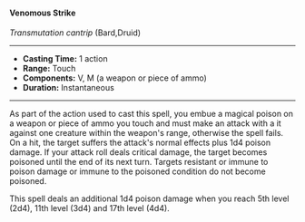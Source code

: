 #### Venomous Strike
*Transmutation cantrip* (Bard,Druid)
___
- **Casting Time:** 1 action
- **Range:** Touch
- **Components:** V, M (a weapon or piece of ammo)
- **Duration:** Instantaneous
---
As part of the action used to cast this spell, you embue a magical poison on a weapon or piece of ammo you touch and must make an attack with a it against one creature within the weapon's range, otherwise the spell fails. On a hit, the target suffers the attack's normal effects plus 1d4 poison damage. If your attack roll deals critical damage, the target becomes poisoned until the end of its next turn. Targets resistant or immune to poison damage or immune to the poisoned condition do not become poisoned.

This spell deals an additional 1d4 poison damage when you reach 5th level (2d4), 11th level (3d4) and 17th level (4d4).
